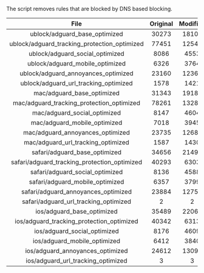 The script removes rules that are blocked by DNS based blocking.


| File | Original | Modified |
|:----:|:-----:|:-----:|
| ublock/adguard_base_optimized | 30273 | 18107 |
| ublock/adguard_tracking_protection_optimized | 77451 | 12547 |
| ublock/adguard_social_optimized | 8086 | 4553 |
| ublock/adguard_mobile_optimized | 6326 | 3764 |
| ublock/adguard_annoyances_optimized | 23160 | 12364 |
| ublock/adguard_url_tracking_optimized | 1578 | 1421 |
| mac/adguard_base_optimized | 31343 | 19187 |
| mac/adguard_tracking_protection_optimized | 78261 | 13288 |
| mac/adguard_social_optimized | 8147 | 4604 |
| mac/adguard_mobile_optimized | 7018 | 3945 |
| mac/adguard_annoyances_optimized | 23735 | 12684 |
| mac/adguard_url_tracking_optimized | 1587 | 1430 |
| safari/adguard_base_optimized | 34656 | 21494 |
| safari/adguard_tracking_protection_optimized | 40293 | 6303 |
| safari/adguard_social_optimized | 8136 | 4588 |
| safari/adguard_mobile_optimized | 6357 | 3799 |
| safari/adguard_annoyances_optimized | 23884 | 12753 |
| safari/adguard_url_tracking_optimized | 2 | 2 |
| ios/adguard_base_optimized | 35489 | 22067 |
| ios/adguard_tracking_protection_optimized | 40342 | 6313 |
| ios/adguard_social_optimized | 8176 | 4609 |
| ios/adguard_mobile_optimized | 6412 | 3840 |
| ios/adguard_annoyances_optimized | 24612 | 13094 |
| ios/adguard_url_tracking_optimized | 3 | 3 |